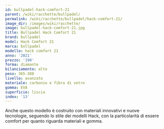 ```yaml
---
id: bullpadel-hack-comfort-21
parent: /wiki/racchette/bullpadel/
permalink: /wiki/racchette/bullpadel/hack-comfort-21/
image_dir: /images/wiki/racchette/
image: bullpadel-hack-comfort-21.jpg
title: Bullpadel Hack Comfort 21
brand: bullpadel
model: Hack Comfort 21
marca: bullpadel
modello: hack comfort 21
anno: '2021'
prezzo: '190'
forma: diamante
bilanciamento: alto
peso: 365-380
livello: avanzato
materiale: carbonio e fibra di vetro
gomma: EVA
superficie: liscia
index: '13'
---
```

Anche questo modello è costruito con materiali innovativi e nuove tecnologie, seguendo lo stile dei modelli Hack, con la particolarità di essere comfort per quanto riguarda materiali e gomma.